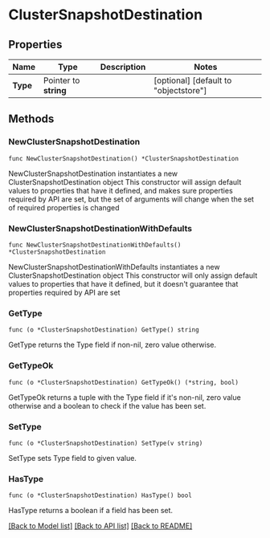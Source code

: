# ClusterSnapshotDestination

## Properties

Name | Type | Description | Notes
------------ | ------------- | ------------- | -------------
**Type** | Pointer to **string** |  | [optional] [default to "objectstore"]

## Methods

### NewClusterSnapshotDestination

`func NewClusterSnapshotDestination() *ClusterSnapshotDestination`

NewClusterSnapshotDestination instantiates a new ClusterSnapshotDestination object
This constructor will assign default values to properties that have it defined,
and makes sure properties required by API are set, but the set of arguments
will change when the set of required properties is changed

### NewClusterSnapshotDestinationWithDefaults

`func NewClusterSnapshotDestinationWithDefaults() *ClusterSnapshotDestination`

NewClusterSnapshotDestinationWithDefaults instantiates a new ClusterSnapshotDestination object
This constructor will only assign default values to properties that have it defined,
but it doesn't guarantee that properties required by API are set

### GetType

`func (o *ClusterSnapshotDestination) GetType() string`

GetType returns the Type field if non-nil, zero value otherwise.

### GetTypeOk

`func (o *ClusterSnapshotDestination) GetTypeOk() (*string, bool)`

GetTypeOk returns a tuple with the Type field if it's non-nil, zero value otherwise
and a boolean to check if the value has been set.

### SetType

`func (o *ClusterSnapshotDestination) SetType(v string)`

SetType sets Type field to given value.

### HasType

`func (o *ClusterSnapshotDestination) HasType() bool`

HasType returns a boolean if a field has been set.


[[Back to Model list]](../README.md#documentation-for-models) [[Back to API list]](../README.md#documentation-for-api-endpoints) [[Back to README]](../README.md)



